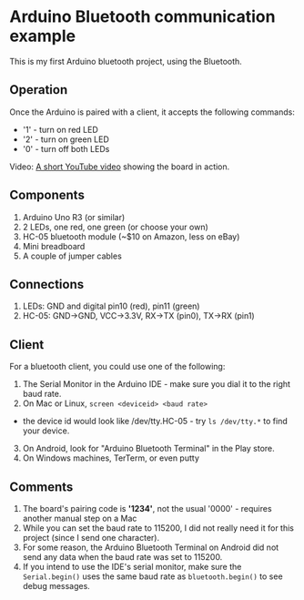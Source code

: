 Arduino Bluetooth communication example
=======================================

This is my first Arduino bluetooth project, using the Bluetooth.

Operation
---------
Once the Arduino is paired with a client, it accepts the following commands:

+ '1' - turn on red LED
+ '2' - turn on green LED
+ '0' - turn off both LEDs

Video: [A short YouTube video](https://www.youtube.com/watch?v=YswK21ztCtc) showing the board in action.

Components
----------
1. Arduino Uno R3 (or similar)
2. 2 LEDs, one red, one green (or choose your own)
3. HC-05 bluetooth module (~$10 on Amazon, less on eBay)
4. Mini breadboard
5. A couple of jumper cables

Connections
-----------
1. LEDs: GND and digital pin10 (red), pin11 (green)
2. HC-05: GND->GND, VCC->3.3V, RX->TX (pin0), TX->RX (pin1)

Client
------
For a bluetooth client, you could use one of the following:

1. The Serial Monitor in the Arduino IDE - make sure you dial it to the right baud rate.
2. On Mac or Linux, `screen <deviceid> <baud rate>`
 - the device id would look like /dev/tty.HC-05 - try `ls /dev/tty.*` to find your device.
3. On Android, look for "Arduino Bluetooth Terminal" in the Play store.
4. On Windows machines, TerTerm, or even putty

Comments
--------
1. The board's pairing code is **'1234'**, not the usual '0000' - requires another manual step on a Mac
2. While you can set the baud rate to 115200, I did not really need it for this project (since I send one character).
3. For some reason, the Arduino Bluetooth Terminal on Android did not send any data when the baud rate was set to 115200.
4. If you intend to use the IDE's serial monitor, make sure the `Serial.begin()` uses the same baud rate as `bluetooth.begin()` to see debug messages.
 
